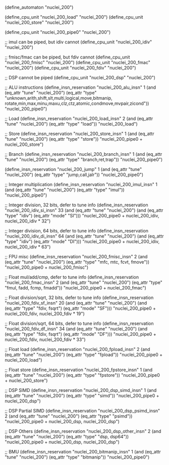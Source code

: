 (define_automaton "nuclei_200")

(define_cpu_unit "nuclei_200_load" "nuclei_200")
(define_cpu_unit "nuclei_200_store" "nuclei_200")

(define_cpu_unit "nuclei_200_pipe0" "nuclei_200")

;; imul can be piped, but idiv cannot
(define_cpu_unit "nuclei_200_idiv" "nuclei_200")

;; fmisc/fmac can be piped, but fdiv cannot
(define_cpu_unit "nuclei_200_fmisc" "nuclei_200")
(define_cpu_unit "nuclei_200_fmac" "nuclei_200")
(define_cpu_unit "nuclei_200_fdiv" "nuclei_200")

;; DSP cannot be piped
(define_cpu_unit "nuclei_200_dsp" "nuclei_200")

;; ALU instructions
(define_insn_reservation "nuclei_200_alu_insn" 1
  (and (eq_attr "tune" "nuclei_200")
    (eq_attr "type" "unknown,arith,shift,slt,multi,logical,move,bitmanip,\
			rotate,min,max,minu,maxu,clz,ctz,atomic,condmove,mvpair,zicond"))
  "nuclei_200_pipe0")

;; Load
(define_insn_reservation "nuclei_200_load_insn" 2
  (and (eq_attr "tune" "nuclei_200")
       (eq_attr "type" "load"))
  "nuclei_200_load")

;; Store
(define_insn_reservation "nuclei_200_store_insn" 1
  (and (eq_attr "tune" "nuclei_200")
       (eq_attr "type" "store"))
  "nuclei_200_pipe0 + nuclei_200_store")

  ;; Branch
(define_insn_reservation "nuclei_200_branch_insn" 1
  (and (eq_attr "tune" "nuclei_200")
       (eq_attr "type" "branch,ret,trap"))
  "nuclei_200_pipe0")


(define_insn_reservation "nuclei_200_jump" 1
  (and (eq_attr "tune" "nuclei_200")
       (eq_attr "type" "jump,call,jalr"))
  "nuclei_200_pipe0")

;; Integer multiplication
(define_insn_reservation "nuclei_200_imul_insn" 1
  (and (eq_attr "tune" "nuclei_200")
       (eq_attr "type" "imul"))
  "nuclei_200_pipe0")

;; Integer division, 32 bits, defer to tune info
(define_insn_reservation "nuclei_200_idiv_si_insn" 33
  (and (eq_attr "tune" "nuclei_200")
       (and (eq_attr "type" "idiv")
            (eq_attr "mode" "SI")))
  "nuclei_200_pipe0 + nuclei_200_idiv, nuclei_200_idiv * 32")

;; Integer division, 64 bits, defer to tune info
(define_insn_reservation "nuclei_200_idiv_di_insn" 64
  (and (eq_attr "tune" "nuclei_200")
       (and (eq_attr "type" "idiv")
            (eq_attr "mode" "DI")))
  "nuclei_200_pipe0 + nuclei_200_idiv, nuclei_200_idiv * 63")

;; FPU misc
(define_insn_reservation "nuclei_200_fmisc_insn" 2
  (and (eq_attr "tune" "nuclei_200")
       (eq_attr "type" "mfc, mtc, fcvt, fmove"))
  "nuclei_200_pipe0 + nuclei_200_fmisc")

;; Float mul/add/cmp, defer to tune info
(define_insn_reservation "nuclei_200_fmac_insn" 2
  (and (eq_attr "tune" "nuclei_200")
       (eq_attr "type" "fmul, fadd, fcmp, fmadd"))
  "nuclei_200_pipe0 + nuclei_200_fmac")

;; Float division/sqrt, 32 bits, defer to tune info
(define_insn_reservation "nuclei_200_fdiv_sf_insn" 20
  (and (eq_attr "tune" "nuclei_200")
       (and (eq_attr "type" "fdiv, fsqrt")
            (eq_attr "mode" "SF")))
  "nuclei_200_pipe0 + nuclei_200_fdiv, nuclei_200_fdiv * 19")

;; Float division/sqrt, 64 bits, defer to tune info
(define_insn_reservation "nuclei_200_fdiv_df_insn" 34
  (and (eq_attr "tune" "nuclei_200")
       (and (eq_attr "type" "fdiv, fsqrt")
            (eq_attr "mode" "DF")))
  "nuclei_200_pipe0 + nuclei_200_fdiv, nuclei_200_fdiv * 33")

;; Float load
(define_insn_reservation "nuclei_200_fpload_insn" 2
  (and (eq_attr "tune" "nuclei_200")
       (eq_attr "type" "fpload"))
  "nuclei_200_pipe0 + nuclei_200_load")

;; Float store
(define_insn_reservation "nuclei_200_fpstore_insn" 1
  (and (eq_attr "tune" "nuclei_200")
       (eq_attr "type" "fpstore"))
  "nuclei_200_pipe0 + nuclei_200_store")

;; DSP SIMD
(define_insn_reservation "nuclei_200_dsp_simd_insn" 1
  (and (eq_attr "tune" "nuclei_200")
       (eq_attr "type" "simd"))
  "nuclei_200_pipe0 + nuclei_200_dsp")

;; DSP Partial SIMD
(define_insn_reservation "nuclei_200_dsp_psimd_insn" 2
  (and (eq_attr "tune" "nuclei_200")
       (eq_attr "type" "psimd"))
  "nuclei_200_pipe0 + nuclei_200_dsp, nuclei_200_dsp")

;; DSP Others
(define_insn_reservation "nuclei_200_dsp_other_insn" 2
  (and (eq_attr "tune" "nuclei_200")
       (eq_attr "type" "dsp, dsp64"))
  "nuclei_200_pipe0 + nuclei_200_dsp, nuclei_200_dsp")

;; BMU
(define_insn_reservation "nuclei_200_bitmanip_insn" 1
  (and (eq_attr "tune" "nuclei_200")
       (eq_attr "type" "bitmanip"))
  "nuclei_200_pipe0")
